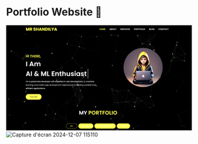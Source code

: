 # Portfolio Website 🤩

![Capture d'écran 2024-12-07 115047](https://github.com/Nikhil-Shandilya/my-portfolio/blob/main/Screenshot-main.png.png?raw=true)
![Capture d'écran 2024-12-07 115110](https://github.com/user-attachments/assets/ff09962f-a743-4056-abb0-295cdd1ec862)


